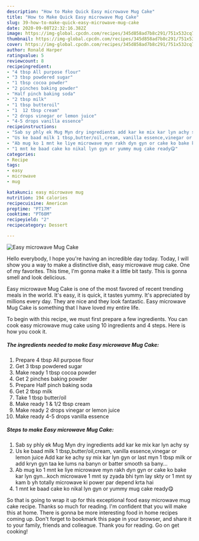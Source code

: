 ```yaml
---
description: "How to Make Quick Easy microwave Mug Cake"
title: "How to Make Quick Easy microwave Mug Cake"
slug: 39-how-to-make-quick-easy-microwave-mug-cake
date: 2020-09-08T22:32:16.382Z
image: https://img-global.cpcdn.com/recipes/345d858ad7b8c291/751x532cq70/easy-microwave-mug-cake-recipe-main-photo.jpg
thumbnail: https://img-global.cpcdn.com/recipes/345d858ad7b8c291/751x532cq70/easy-microwave-mug-cake-recipe-main-photo.jpg
cover: https://img-global.cpcdn.com/recipes/345d858ad7b8c291/751x532cq70/easy-microwave-mug-cake-recipe-main-photo.jpg
author: Ronald Harper
ratingvalue: 5
reviewcount: 8
recipeingredient:
- "4 tbsp All purpose flour"
- "3 tbsp powdered sugar"
- "1 tbsp cocoa powder"
- "2 pinches baking powder"
- "Half pinch baking soda"
- "2 tbsp milk"
- "1 tbsp butteroil"
- "1  12 tbsp cream"
- "2 drops vinegar or lemon juice"
- "4-5 drops vanilla essence"
recipeinstructions:
- "Sab sy phly ek Mug Myn dry ingredients add kar ke mix kar lyn achy sy"
- "Us ke baad milk 1 tbsp,butter/oil,cream, vanilla essence,vinegar or lemon juice Add kar ke achy sy mix kar lyn gyn or last myn 1 tbsp milk or add kryn gyn taa ke lums na banyn or batter smooth sa bany..."
- "Ab mug ko 1 mnt ke liye microwave myn rakh dyn gyn or cake ko bake kar lyn gyn...koch microwave 1 mnt sy zyada bhi tym lay skty or 1 mnt sy kam b yh totally microwave ki power par depend krta hai"
- "1 mnt ke baad cake ko nikal lyn gyn or yummy mug cake ready😋"
categories:
- Recipe
tags:
- easy
- microwave
- mug

katakunci: easy microwave mug 
nutrition: 194 calories
recipecuisine: American
preptime: "PT17M"
cooktime: "PT60M"
recipeyield: "2"
recipecategory: Dessert

---
```



![Easy microwave Mug Cake](https://img-global.cpcdn.com/recipes/345d858ad7b8c291/751x532cq70/easy-microwave-mug-cake-recipe-main-photo.jpg)

Hello everybody, I hope you're having an incredible day today. Today, I will show you a way to make a distinctive dish, easy microwave mug cake. One of my favorites. This time, I'm gonna make it a little bit tasty. This is gonna smell and look delicious.

Easy microwave Mug Cake is one of the most favored of recent trending meals in the world. It's easy, it is quick, it tastes yummy. It's appreciated by millions every day. They are nice and they look fantastic. Easy microwave Mug Cake is something that I have loved my entire life.




To begin with this recipe, we must first prepare a few ingredients. You can cook easy microwave mug cake using 10 ingredients and 4 steps. Here is how you cook it.

<!--inarticleads1-->

##### The ingredients needed to make Easy microwave Mug Cake:

1. Prepare 4 tbsp All purpose flour
1. Get 3 tbsp powdered sugar
1. Make ready 1 tbsp cocoa powder
1. Get 2 pinches baking powder
1. Prepare Half pinch baking soda
1. Get 2 tbsp milk
1. Take 1 tbsp butter/oil
1. Make ready 1 &amp; 1/2 tbsp cream
1. Make ready 2 drops vinegar or lemon juice
1. Make ready 4-5 drops vanilla essence




<!--inarticleads2-->

##### Steps to make Easy microwave Mug Cake:

1. Sab sy phly ek Mug Myn dry ingredients add kar ke mix kar lyn achy sy
1. Us ke baad milk 1 tbsp,butter/oil,cream, vanilla essence,vinegar or lemon juice Add kar ke achy sy mix kar lyn gyn or last myn 1 tbsp milk or add kryn gyn taa ke lums na banyn or batter smooth sa bany...
1. Ab mug ko 1 mnt ke liye microwave myn rakh dyn gyn or cake ko bake kar lyn gyn...koch microwave 1 mnt sy zyada bhi tym lay skty or 1 mnt sy kam b yh totally microwave ki power par depend krta hai
1. 1 mnt ke baad cake ko nikal lyn gyn or yummy mug cake ready😋




So that is going to wrap it up for this exceptional food easy microwave mug cake recipe. Thanks so much for reading. I'm confident that you will make this at home. There is gonna be more interesting food in home recipes coming up. Don't forget to bookmark this page in your browser, and share it to your family, friends and colleague. Thank you for reading. Go on get cooking!
